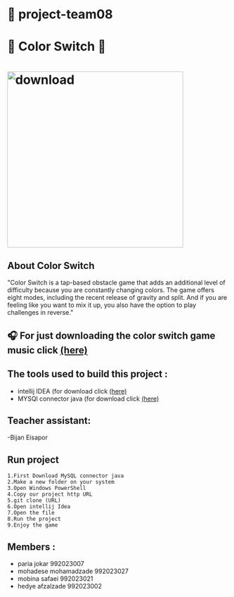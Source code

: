 #  :pushpin: **project-team08**   
# :confetti_ball: Color Switch :confetti_ball: 
 # <img width="400" alt="download" src="https://user-images.githubusercontent.com/79371450/116901396-1c2c6f00-ac4f-11eb-94e2-849bc0f0bc92.png">
## About Color Switch
"Color Switch is a tap-based obstacle game that adds an additional level of difficulty because you are constantly changing colors. The game offers eight modes, including the recent release of gravity and split. And if you are feeling like you want to mix it up, you also have the option to play challenges in reverse."

## :headphones: For just downloading the color switch game music click [(here)](https://downloads.khinsider.com/game-soundtracks/album/color-switch-mobile)
## The tools used to build this project :
- intellij IDEA (for download click [(here)](https://www.jetbrains.com/idea/download/#section=windows) 
- MYSQl connector java (for download click [(here)](https://search.maven.org/artifact/mysql/mysql-connector-java/8.0.24/jar)
## Teacher assistant:
-Bijan Eisapor
## Run project
```
1.First Download MySQL connector java
2.Make a new folder on your system
3.Open Windows PowerShell 
4.Copy our project http URL
5.git clone (URL)
6.Open intellij Idea
7.Open the file 
8.Run the project
9.Enjoy the game
```
## Members :
- paria jokar 992023007
- mohadese mohamadzade 992023027
- mobina safaei 992023021
- hedye afzalzade 992023002




